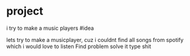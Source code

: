 # project
i try to make a music players
#idea

lets try to make a musicplayer, cuz i couldnt find all songs from spotify which i would love to listen
Find problem solve it  type shit

